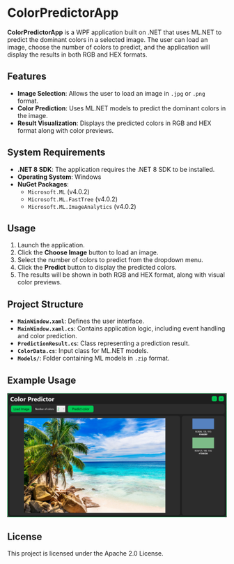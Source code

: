 # ColorPredictorApp

**ColorPredictorApp** is a WPF application built on .NET that uses ML.NET to predict the dominant colors in a selected image. The user can load an image, choose the number of colors to predict, and the application will display the results in both RGB and HEX formats.

## Features

- **Image Selection**: Allows the user to load an image in `.jpg` or `.png` format.
- **Color Prediction**: Uses ML.NET models to predict the dominant colors in the image.
- **Result Visualization**: Displays the predicted colors in RGB and HEX format along with color previews.

## System Requirements

- **.NET 8 SDK**: The application requires the .NET 8 SDK to be installed.
- **Operating System**: Windows
- **NuGet Packages**:
  - `Microsoft.ML` (v4.0.2)
  - `Microsoft.ML.FastTree` (v4.0.2)
  - `Microsoft.ML.ImageAnalytics` (v4.0.2)

## Usage

1. Launch the application.
2. Click the **Choose Image** button to load an image.
3. Select the number of colors to predict from the dropdown menu.
4. Click the **Predict** button to display the predicted colors.
5. The results will be shown in both RGB and HEX format, along with visual color previews.

## Project Structure

- **`MainWindow.xaml`**: Defines the user interface.
- **`MainWindow.xaml.cs`**: Contains application logic, including event handling and color prediction.
- **`PredictionResult.cs`**: Class representing a prediction result.
- **`ColorData.cs`**: Input class for ML.NET models.
- **`Models/`**: Folder containing ML models in `.zip` format.

## Example Usage

![screenshot1](screenshots/screenshot1.png)

## License

This project is licensed under the Apache 2.0 License.
